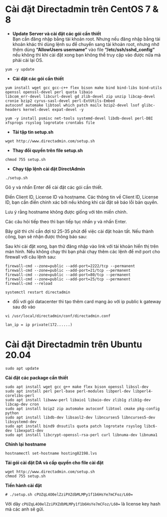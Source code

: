 # Cài đặt Directadmin trên CentOS 7 & 8
- **Update Server và cài đặt các gói cần thiết** </br>
Bạn cần đăng nhập bằng tài khoản root. Nhưng nếu đăng nhập bằng tài khoản khác thì dùng lệnh su để chuyển sang tài khoản root, nhưng nhớ thêm dùng **“AllowUsers username”** vào file **“/etc/ssh/sshd_config”** nếu không thì khi cài đặt xong bạn không thể truy cập vào được nữa mà phải cài lại OS.
```
yum -y update
```
- **Cài đặt các gói cần thiết**
```
yum install wget gcc gcc-c++ flex bison make bind bind-libs bind-utils openssl openssl-devel perl quota libaio
libcom_err-devel libcurl-devel gd zlib-devel zip unzip libcap-devel cronie bzip2 cyrus-sasl-devel perl-ExtUtils-Embed
autoconf automake libtool which patch mailx bzip2-devel lsof glibc-headers kernel-devel expat-devel -y
```
``` 
yum -y install psmisc net-tools systemd-devel libdb-devel perl-DBI xfsprogs rsyslog logrotate crontabs file
```
- **Tải tập tin setup.sh**
```
wget http://www.directadmin.com/setup.sh
```
- **Thay đổi quyền trên file setup.sh**
```
chmod 755 setup.sh
```

- **Chạy tập lệnh cài đặt DirectAdmin**
```
./setup.sh
```
Gõ y và nhấn Enter để cài đặt các gói cần thiết.

Điền Client ID, License ID và hostname. Các thông tin về Client ID, License ID, bạn cần điền chính xác bởi nếu không khi cài đặt sẽ báo lỗi bản quyền.

Lưu ý rằng hostname không được giống với tên miền chính. 

Các câu hỏi tiếp theo thì bạn tiếp tục nhấn y và nhấn Enter.

Bây giờ thì chỉ cần đợi từ 25-35 phút để việc cài đặt hoàn tất. Nếu thành công, bạn sẽ nhận được thông báo sau: 

Sau khi cài đặt xong, bạn thử đăng nhập vào link với tài khoản hiển thị trên màn hình. Nếu không chạy thì bạn phải chạy thêm các lệnh để mở port cho firewall với câu lệnh sau: 
```
firewall-cmd --zone=public --add-port=2222/tcp --permanent
firewall-cmd --zone=public --add-port=21/tcp --permanent
firewall-cmd --zone=public --add-port=80/tcp --permanent
firewall-cmd --zone=public --add-port=25/tcp --permanent
firewall-cmd --reload
```
```
systemctl restart directadmin
```
- đối với gói datacenter thì tạo thêm card mạng ảo với ip public k gateway 
sau đó vào 
```
vi /usr/local/directadmin/conf/directadmin.conf 

lan_ip = ip private(172......)
```


# Cài đặt Directadmin trên Ubuntu 20.04

```
sudo apt update
```
**Cài đặt các package cần thiết**
```
sudo apt install wget gcc g++ make flex bison openssl libssl-dev 
sudo apt install perl perl-base perl-modules libperl-dev libperl4-corelibs-perl
sudo apt install libwww-perl libaio1 libaio-dev zlib1g zlib1g-dev libcap-dev cron
sudo apt install bzip2 zip automake autoconf libtool cmake pkg-config python
sudo apt install libdb-dev libsasl2-dev libncurses5 libncurses5-dev libsystemd-dev
sudo apt install bind9 dnsutils quota patch logrotate rsyslog libc6-dev libexpat1-dev
sudo apt install libcrypt-openssl-rsa-perl curl libnuma-dev libnuma1
```

**Chỉnh lại hostname**
```
hostnamectl set-hostname hosting82198.lvs
```

**Tải gói cài đặt DA và cấp quyền cho file cài đặt**
```
wget http://www.directadmin.com/setup.sh
chmod 755 setup.sh
```
**Tiến hành cài đặt**
```
# ./setup.sh cPUZqL4O0elZziPXZdbMLMPy1f1b6HsYe7mCFoz/L60=
```
Với dãy ``cPUZqL4O0elZziPXZdbMLMPy1f1b6HsYe7mCFoz/L60=`` là license key hash mà các anh sẽ gửi.
